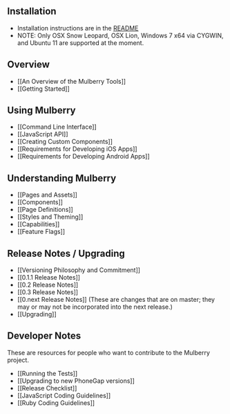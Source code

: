 ## Installation
- Installation instructions are in the [README](https://github.com/Toura/mulberry/blob/master/README.md)
- NOTE: Only OSX Snow Leopard, OSX Lion, Windows 7 x64 via CYGWIN, and Ubuntu 11 are supported at the moment.

## Overview
- [[An Overview of the Mulberry Tools]]
- [[Getting Started]]

## Using Mulberry
- [[Command Line Interface]]
- [[JavaScript API]]
- [[Creating Custom Components]]
- [[Requirements for Developing iOS Apps]]
- [[Requirements for Developing Android Apps]]

## Understanding Mulberry
- [[Pages and Assets]]
- [[Components]]
- [[Page Definitions]]
- [[Styles and Theming]]
- [[Capabilities]]
- [[Feature Flags]]

## Release Notes / Upgrading
- [[Versioning Philosophy and Commitment]]
- [[0.1.1 Release Notes]]
- [[0.2 Release Notes]]
- [[0.3 Release Notes]]
- [[0.next Release Notes]] (These are changes that are on master; they may or may not be incorporated into the next release.)
- [[Upgrading]]

## Developer Notes

These are resources for people who want to contribute to the Mulberry project. 

- [[Running the Tests]]
- [[Upgrading to new PhoneGap versions]]
- [[Release Checklist]]
- [[JavaScript Coding Guidelines]]
- [[Ruby Coding Guidelines]]